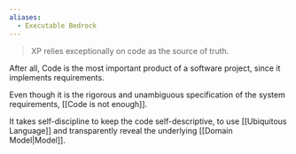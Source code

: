 ```yaml
---
aliases:
  - Executable Bedrock
---
```

> XP relies exceptionally on code as the source of truth.

After all, Code is the most important product of a software project, since it implements requirements.

Even though it is the rigorous and unambiguous specification of the system requirements, [[Code is not enough]].

It takes self-discipline to keep the code self-descriptive, to use [[Ubiquitous Language]] and transparently reveal the underlying [[Domain Model|Model]].
